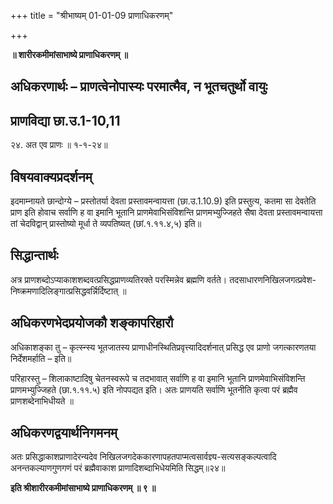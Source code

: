 +++
title = "श्रीभाष्यम् 01-01-09 प्राणाधिकरणम्"

+++


**॥ शारीरकमीमांसाभाष्ये प्राणाधिकरणम् ॥**

## अधिकरणार्थः – प्राणत्वेनोपास्यः परमात्मैव, न भूतचतुर्थो वायुः

## प्राणविद्या छा.उ.1-10,11

२४. अत एव प्राणः ॥ १-१-२४॥

## विषयवाक्यप्रदर्शनम्

इदमाम्नायते छान्दोग्ये – प्रस्तोतर्या देवता प्रस्तावमन्वायत्ता (छा.उ.1.10.9) इति प्रस्तुत्य, कतमा सा देवतेति प्राण इति होवाच सर्वाणि ह वा इमानि भूतानि प्राणमेवाभिसंविशन्ति प्राणमभ्युज्जिहते सैषा देवता प्रस्तावमन्वायत्ता तां चेदविद्वान् प्रास्तोष्यो मूर्धा ते व्यपतिष्यत् (छां.१.११.४,५) इति॥

## सिद्धान्तार्थः

अत्र प्राणशब्दोऽप्याकाशशब्दवत्प्रसिद्धप्राणव्यतिरक्ते परस्मिन्नेव ब्रह्मणि वर्तते। तदसाधारणनिखिलजगत्प्रवेश-निष्क्रमणादिलिङ्गात्प्रसिद्धवर्न्निर्दिष्टात् ॥

## अधिकरणभेदप्रयोजकौ शङ्कापरिहारौ

अधिकाशङ्का तु – कृत्स्न्स्य भूतजातस्य प्राणाधीनस्थितिप्रवृत्त्यादिदर्शनात् प्रसिद्ध एव प्राणो जगत्कारणतया निर्देशमर्हाति – इति॥

परिहारस्तु – शिलाकाष्टादिषु चेतनस्वरूपे च तदभावात् सर्वाणि ह वा इमानि भूतानि प्राणमेवाभिसंविशन्ति प्राणमभ्युज्जिहते (छा.१.११.५) इति नोपपद्यत इति। अतः प्राणयति सर्वाणि भूतनीति कृत्वा परं ब्रह्मैव प्राणशब्देनाभिधीयते ॥

## अधिकरणद्वयार्थनिगमनम्

अतः प्रसिद्धाकाशप्राणादेरन्यदेव निखिलजगदेककारणापहतपाप्मत्वसार्वज्ञ्य-सत्यसङ्कल्पत्वादि अनन्तकल्याणगुणगणं परं ब्रह्मैवाकाश प्राणादिशब्दाभिधेयमिति सिद्धम्॥२४॥

**इति श्रीशारीरकमीमांसाभाष्ये प्राणाधिकरणम् ॥ ९ ॥**


